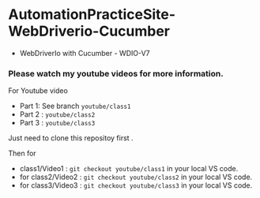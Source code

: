 # AutomationPracticeSite-WebDriverio-Cucumber
- WebDriverIo with Cucumber - WDIO-V7

<h3>Please watch my youtube videos for more information.</h3>

For Youtube video 
- Part 1: See branch `youtube/class1`
- Part 2 : `youtube/class2`
- Part 3 : `youtube/class3`


Just need to clone this repositoy first .

Then for 
 - class1/Video1 : `git checkout youtube/class1` in your local VS code.
 - for class2/Video2 : `git checkout youtube/class2` in your local VS code.
 - for class3/Video3 : `git checkout youtube/class3` in your local VS code.


